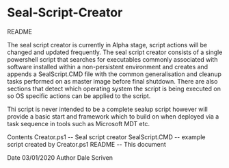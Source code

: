# Seal-Script-Creator
README

The seal script creator is currently in Alpha stage, script actions will be changed and updated frequently.
The seal script creator consists of a single powershell script that searches for executables commonly 
associated with software installed within a non-persistent environment and creates and appends a SealScript.CMD
file with the common generalisation and cleanup tasks performed on as master image before final shutdown.
There are also sections that detect which operating system the script is being executed on so OS specific 
actions can be applied to the script. 

Thi script is never intended to be a complete sealup script however will provide a basic start and framework 
which to build on when deployed via a task sequence in tools such as Microsoft MDT etc. 

Contents
Creator.ps1 -- Seal script creator 
SealScript.CMD -- example script created by Creator.ps1
README -- This document 

Date 03/01/2020 
Author Dale Scriven
